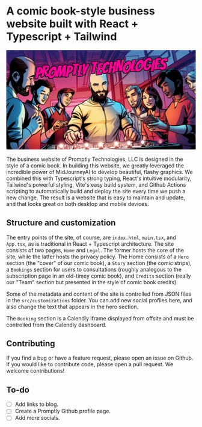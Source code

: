 # A comic book-style business website built with React + Typescript + Tailwind

![Website social card preview image](https://github.com/Promptly-Technologies-LLC/Promptly-Technologies-LLC.github.io/blob/main/public/images/card.jpg?raw=true)

The business website of Promptly Technologies, LLC is designed in the style of a comic book. In building this website, we greatly leveraged the incredible power of MidJourneyAI to develop beautiful, flashy graphics. We combined this with Typescript's strong typing, React's intuitive modularity, Tailwind's powerful styling, Vite's easy build system, and Github Actions scripting to automatically build and deploy the site every time we push a new change. The result is a website that is easy to maintain and update, and that looks great on both desktop and mobile devices.

## Structure and customization

The entry points of the site, of course, are `index.html`, `main.tsx`, and `App.tsx`, as is traditional in React + Typescript architecture. The site consists of two pages, `Home` and `Legal`. The former hosts the core of the site, while the latter hosts the privacy policy. The Home consists of a `Hero` section (the "cover" of our comic book), a `Story` section (the comic strips), a `Bookings` section for users to consultations (roughly analogous to the subscription page in an old-timey comic book), and `Credits` section (really our "Team" section but presented in the style of comic book credits).

Some of the metadata and content of the site is controlled from JSON files in the `src/customizations` folder. You can add new social profiles here, and also change the text that appears in the hero section.

The `Booking` section is a Calendly iframe displayed from offsite and must be controlled from the Calendly dashboard.

## Contributing

If you find a bug or have a feature request, please open an issue on Github. If you would like to contribute code, please open a pull request. We welcome contributions!

## To-do

- [ ] Add links to blog.
- [ ] Create a Promptly Github profile page.
- [ ] Add more socials.